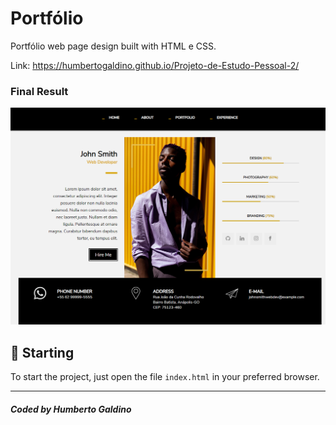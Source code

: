 # Portfólio

Portfólio web page design built with HTML e CSS.

Link: https://humbertogaldino.github.io/Projeto-de-Estudo-Pessoal-2/

### Final Result
<img src="images/Final.png" alt="Web Version"/>

## 🚀 Starting

To start the project, just open the file `index.html` in your preferred browser.

---
##### Coded by Humberto Galdino
